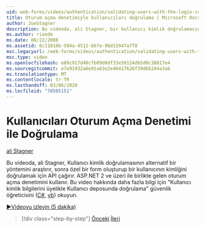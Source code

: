 ```yaml
---
uid: web-forms/videos/authentication/validating-users-with-the-login-control
title: Oturum açma denetimiyle kullanıcıları doğrulama | Microsoft Docs
author: JoeStagner
description: Bu videoda, ali Stagner, bir kullanıcı kimlik doğrulamasının alternatif bir yöntemini araştırır, daha sonra özel bir form oluşturup bir kullanımı doğrulamak için API 'YI çağırır...
ms.author: riande
ms.date: 08/22/2008
ms.assetid: 6c11816b-504a-4512-b67e-9bd15947a7f8
msc.legacyurl: /web-forms/videos/authentication/validating-users-with-the-login-control
msc.type: video
ms.openlocfilehash: e89c917d40cfb09d0df33e50124db5d0c38817e4
ms.sourcegitcommit: e7e91932a6e91a63e2e46417626f39d6b244a3ab
ms.translationtype: MT
ms.contentlocale: tr-TR
ms.lasthandoff: 03/06/2020
ms.locfileid: "78565151"
---
```

# <a name="validating-users-with-the-login-control"></a>Kullanıcıları Oturum Açma Denetimi ile Doğrulama

[ali Stagner](https://github.com/JoeStagner)

Bu videoda, ali Stagner, Kullanıcı kimlik doğrulamasının alternatif bir yöntemini araştırır, sonra özel bir form oluşturup bir kullanıcının kimliğini doğrulamak için API çağırır. ASP.NET 2 ve üzeri ile birlikte gelen oturum açma denetimini kullanır. Bu video hakkında daha fazla bilgi için "Kullanıcı kimlik bilgilerini üyelikle Kullanıcı deposunda doğrulama" güvenlik öğreticisini ([C#](../../overview/older-versions-security/membership/validating-user-credentials-against-the-membership-user-store-cs.md), [vb](../../overview/older-versions-security/membership/validating-user-credentials-against-the-membership-user-store-vb.md)) okuyun.

[&#9654;Videoyu izleyin (5 dakika)](https://channel9.msdn.com/Blogs/ASP-NET-Site-Videos/validating-users-with-the-login-control)

> [!div class="step-by-step"]
> [Önceki](validating-users-manually.md)
> [İleri](adding-users-to-your-membership-system.md)
